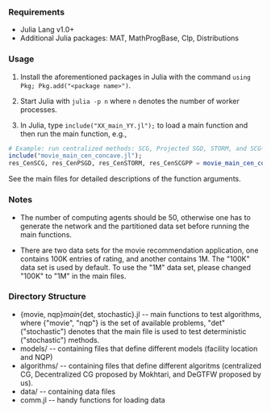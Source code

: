 ### Requirements
* Julia Lang v1.0+
* Additional Julia packages: MAT, MathProgBase, Clp, Distributions

### Usage
1. Install the aforementioned packages in Julia with the command `using Pkg; Pkg.add("<package name>")`.

2. Start Julia with `julia -p n` where `n` denotes the number of worker processes.

3. In Julia, type `include("XX_main_YY.jl");` to load a main function and then run the main function, e.g.,
``` julia
# Example: run centralized methods: SCG, Projected SGD, STORM, and SCG++
include("movie_main_cen_concave.jl");
res_CenSCG, res_CenPSGD, res_CenSTORM, res_CenSCGPP = movie_main_cen_concave(2000, 1900, 5, 10, 10, true);
```
See the main files for detailed descriptions of the function arguments.

### Notes
* The number of computing agents should be 50, otherwise one has to generate the network and the partitioned data set before running the main functions.

* There are two data sets for the movie recommendation application, one contains 100K entries of rating, and another contains 1M. The "100K" data set is used by default. To use the "1M" data set, please changed "100K" to "1M" in the main files.

### Directory Structure
* {movie, nqp}_main_{det, stochastic}.jl -- main functions to test algorithms, where {"movie", "nqp"} is the set of available problems, "det" ("stochastic") denotes that the main file is used to test deterministic ("stochastic") methods.
* models/ -- containing files that define different models (facility location and NQP)
* algorithms/ -- containing files that define different algoritms (centralized CG, Decentralized CG proposed by Mokhtari, and DeGTFW proposed by us).
* data/ -- containing data files
* comm.jl -- handy functions for loading data
